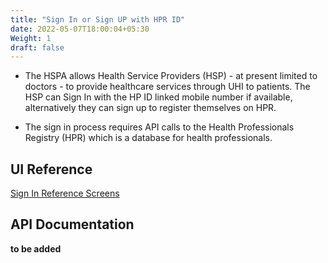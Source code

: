 ```yaml
---
title: "Sign In or Sign UP with HPR ID"
date: 2022-05-07T18:00:04+05:30
Weight: 1
draft: false
---
```


- The HSPA allows Health Service Providers (HSP) - at present limited to doctors - to provide healthcare services through UHI to patients. The HSP can Sign In with the HP ID linked mobile number if available, alternatively they can sign up to register themselves on HPR. 

- The sign in process requires API calls to the Health Professionals Registry (HPR) which is a database for health professionals. 

## UI Reference

[Sign In Reference Screens](../Sign_In.png)

## API Documentation 

**to be added**

